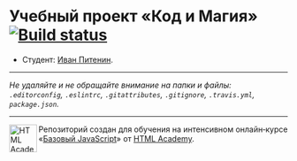 # Учебный проект «Код и Магия» [![Build status][travis-image]][travis-url]

* Студент: [Иван Питенин](https://up.htmlacademy.ru/javascript/10/user/246656).

---

_Не удаляйте и не обращайте внимание на папки и файлы:_<br>
_`.editorconfig`, `.eslintrc`, `.gitattributes`, `.gitignore`, `.travis.yml`, `package.json`._

---

<a href="https://htmlacademy.ru/intensive/javascript"><img align="left" width="50" height="50" title="HTML Academy" src="https://up.htmlacademy.ru/static/img/intensive/javascript/logo-for-github.svg"></a>

Репозиторий создан для обучения на интенсивном онлайн‑курсе «[Базовый JavaScript](https://htmlacademy.ru/intensive/javascript)» от [HTML Academy](https://htmlacademy.ru).

[travis-image]: https://travis-ci.org/htmlacademy-javascript/246656-code-and-magick.svg?branch=master
[travis-url]: https://travis-ci.org/htmlacademy-javascript/246656-code-and-magick
